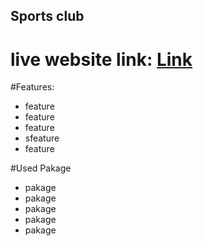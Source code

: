 ## Sports club
live website link: [Link](https://xxxxx.xx)
===================

#Features:
- feature
- feature
- feature
- sfeature
- feature

#Used Pakage
- pakage
- pakage
- pakage
- pakage
- pakage